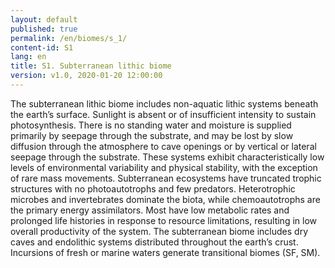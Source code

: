 ```yaml
---
layout: default
published: true
permalink: /en/biomes/s_1/
content-id: S1
lang: en
title: S1. Subterranean lithic biome
version: v1.0, 2020-01-20 12:00:00
---
```


The subterranean lithic biome includes non-aquatic lithic systems beneath the earth’s surface. Sunlight is absent or of insufficient intensity to sustain photosynthesis. There is no standing water and moisture is supplied primarily by seepage through the substrate, and may be lost by slow diffusion through the atmosphere to cave openings or by vertical or lateral seepage through the substrate. These systems exhibit characteristically low levels of environmental variability and physical stability, with the exception of rare mass movements. Subterranean ecosystems have truncated trophic structures with no photoautotrophs and few predators. Heterotrophic microbes and invertebrates dominate the biota, while chemoautotrophs are the primary energy assimilators. Most have low metabolic rates and prolonged life histories in response to resource limitations, resulting in low overall productivity of the system. The subterranean biome includes dry caves and endolithic systems distributed throughout the earth’s crust. Incursions of fresh or marine waters generate transitional biomes (SF, SM).

